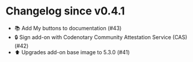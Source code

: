 # Changelog since v0.4.1
- 📚 Add My buttons to documentation (#43) 
- 🔒 Sign add-on with Codenotary Community Attestation Service (CAS) (#42) 
- ⬆️ Upgrades add-on base image to 5.3.0 (#41) 
